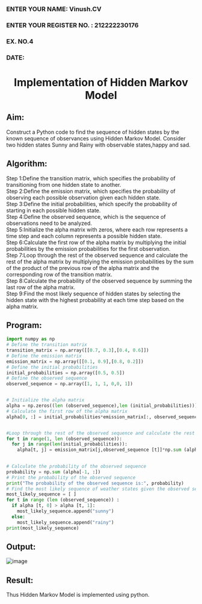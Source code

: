 <H3>ENTER YOUR NAME: Vinush.CV</H3>
<H3>ENTER YOUR REGISTER NO. : 212222230176</H3>
<H3>EX. NO.4</H3>
<H3>DATE:</H3>
<H1 ALIGN =CENTER> Implementation of Hidden Markov Model</H1>

## Aim: 
Construct a Python code to find the sequence of hidden states by the known sequence of observances using Hidden Markov Model. Consider two hidden states Sunny and Rainy with observable states,happy and sad.

## Algorithm:

Step 1:Define the transition matrix, which specifies the probability of transitioning from  one hidden state to another.<br>
Step 2:Define the emission matrix, which specifies the probability of observing each possible observation given each hidden state.<br>
Step 3:Define the initial probabilities, which specify the probability of starting in each possible hidden state.<br>
Step 4:Define the observed sequence, which is the sequence of observations need to  be analyzed.<br>
Step 5:Initialize the alpha matrix with zeros, where each row represents a time step and each column represents a possible hidden state.<br>
Step 6:Calculate the first row of the alpha matrix by multiplying the initial  probabilities by the emission probabilities for the first observation.<br>
Step 7:Loop through the rest of the observed sequence and calculate the rest of the alpha matrix by multiplying the emission probabilities by the sum of the product of 
       the previous row of the alpha matrix and the corresponding row of the transition matrix.<br>
Step 8:Calculate the probability of the observed sequence by summing the last row of the alpha matrix.<br>
Step 9:Find the most likely sequence of hidden states by selecting the hidden state with the highest probability at each time step based on the alpha matrix.<br>

## Program:
```python
import numpy as np
# Define the transition matrix 
transition_matrix = np.array([[0.7, 0.3],[0.4, 0.6]])
# Define the emission matrix
emission_matrix = np.array([[0.1, 0.9],[0.8, 0.2]])
# Define the initial probabilities 
initial_probabilities = np.array([0.5, 0.5])
# Define the observed sequence
observed_sequence = np.array([1, 1, 1, 0,0, 1])


# Initialize the alpha matrix
alpha = np.zeros((len (observed_sequence),len (initial_probabilities)))
# Calculate the first row of the alpha matrix 
alpha[0, :] = initial_probabilities*emission_matrix[:, observed_sequence[0]]


#Loop through the rest of the observed sequence and calculate the rest of the alpha matrix 
for t in range(1, len (observed_sequence)):
  for j in range(len(initial_probabilities)):
    alpha[t, j] = emission_matrix[j,observed_sequence [t]]*np.sum (alpha[t-1, :] *transition_matrix[:, j])

    
# Calculate the probability of the observed sequence 
probability = np.sum (alpha[-1, :])
# Print the probability of the observed sequence 
print("The probability of the observed sequence is:", probability)
# Find the most likely sequence of weather states given the observed sequence
most_likely_sequence = [ ]
for t in range (len (observed_sequence)) :
  if alpha [t, 0] > alpha [t, 1]:
    most_likely_sequence.append("sunny")
  else:
    most_likely_sequence.append("rainy")
print(most_likely_sequence)
```
## Output:

![image](https://github.com/user-attachments/assets/32695d5d-afdb-406a-81e7-03480d255c40)


## Result:
Thus Hidden Markov Model is implemented using python.

